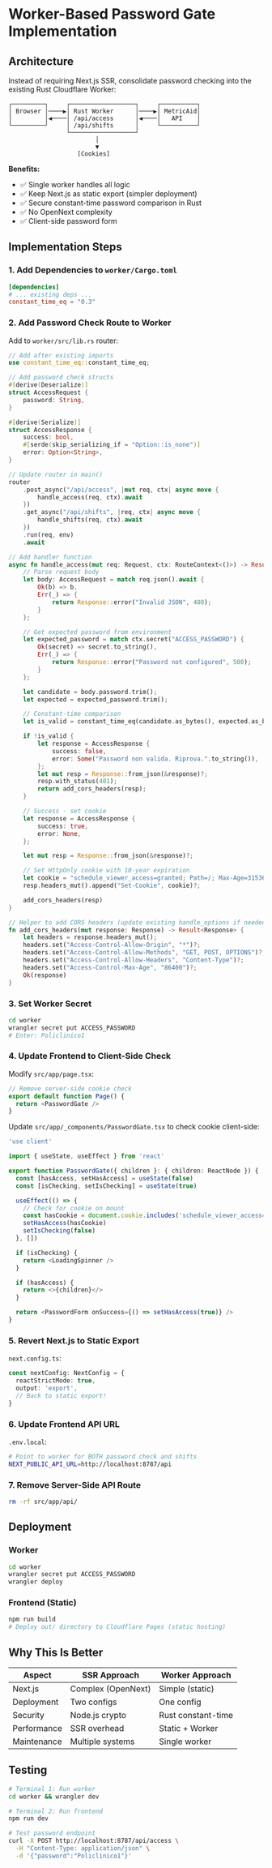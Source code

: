 # Worker-Based Password Gate Implementation

## Architecture

Instead of requiring Next.js SSR, consolidate password checking into the existing Rust Cloudflare Worker:

```
┌─────────┐     ┌──────────────────┐     ┌──────────┐
│ Browser │────▶│ Rust Worker      │────▶│ MetricAid│
│         │◀────│ /api/access      │◀────│   API    │
└─────────┘     │ /api/shifts      │     └──────────┘
                └──────────────────┘
                        │
                        ▼
                   [Cookies]
```

**Benefits:**
- ✅ Single worker handles all logic
- ✅ Keep Next.js as static export (simpler deployment)
- ✅ Secure constant-time password comparison in Rust
- ✅ No OpenNext complexity
- ✅ Client-side password form

## Implementation Steps

### 1. Add Dependencies to `worker/Cargo.toml`

```toml
[dependencies]
# ... existing deps ...
constant_time_eq = "0.3"
```

### 2. Add Password Check Route to Worker

Add to `worker/src/lib.rs` router:

```rust
// Add after existing imports
use constant_time_eq::constant_time_eq;

// Add password check structs
#[derive(Deserialize)]
struct AccessRequest {
    password: String,
}

#[derive(Serialize)]
struct AccessResponse {
    success: bool,
    #[serde(skip_serializing_if = "Option::is_none")]
    error: Option<String>,
}

// Update router in main()
router
    .post_async("/api/access", |mut req, ctx| async move {
        handle_access(req, ctx).await
    })
    .get_async("/api/shifts", |req, ctx| async move {
        handle_shifts(req, ctx).await
    })
    .run(req, env)
    .await

// Add handler function
async fn handle_access(mut req: Request, ctx: RouteContext<()>) -> Result<Response> {
    // Parse request body
    let body: AccessRequest = match req.json().await {
        Ok(b) => b,
        Err(_) => {
            return Response::error("Invalid JSON", 400);
        }
    };

    // Get expected password from environment
    let expected_password = match ctx.secret("ACCESS_PASSWORD") {
        Ok(secret) => secret.to_string(),
        Err(_) => {
            return Response::error("Password not configured", 500);
        }
    };

    let candidate = body.password.trim();
    let expected = expected_password.trim();

    // Constant-time comparison
    let is_valid = constant_time_eq(candidate.as_bytes(), expected.as_bytes());

    if !is_valid {
        let response = AccessResponse {
            success: false,
            error: Some("Password non valida. Riprova.".to_string()),
        };
        let mut resp = Response::from_json(&response)?;
        resp.with_status(401);
        return add_cors_headers(resp);
    }

    // Success - set cookie
    let response = AccessResponse {
        success: true,
        error: None,
    };

    let mut resp = Response::from_json(&response)?;

    // Set HttpOnly cookie with 10-year expiration
    let cookie = "schedule_viewer_access=granted; Path=/; Max-Age=315360000; HttpOnly; SameSite=Strict; Secure";
    resp.headers_mut().append("Set-Cookie", cookie)?;

    add_cors_headers(resp)
}

// Helper to add CORS headers (update existing handle_options if needed)
fn add_cors_headers(mut response: Response) -> Result<Response> {
    let headers = response.headers_mut();
    headers.set("Access-Control-Allow-Origin", "*")?;
    headers.set("Access-Control-Allow-Methods", "GET, POST, OPTIONS")?;
    headers.set("Access-Control-Allow-Headers", "Content-Type")?;
    headers.set("Access-Control-Max-Age", "86400")?;
    Ok(response)
}
```

### 3. Set Worker Secret

```bash
cd worker
wrangler secret put ACCESS_PASSWORD
# Enter: Policlinico1
```

### 4. Update Frontend to Client-Side Check

Modify `src/app/page.tsx`:

```typescript
// Remove server-side cookie check
export default function Page() {
  return <PasswordGate />
}
```

Update `src/app/_components/PasswordGate.tsx` to check cookie client-side:

```typescript
'use client'

import { useState, useEffect } from 'react'

export function PasswordGate({ children }: { children: ReactNode }) {
  const [hasAccess, setHasAccess] = useState(false)
  const [isChecking, setIsChecking] = useState(true)

  useEffect(() => {
    // Check for cookie on mount
    const hasCookie = document.cookie.includes('schedule_viewer_access=granted')
    setHasAccess(hasCookie)
    setIsChecking(false)
  }, [])

  if (isChecking) {
    return <LoadingSpinner />
  }

  if (hasAccess) {
    return <>{children}</>
  }

  return <PasswordForm onSuccess={() => setHasAccess(true)} />
}
```

### 5. Revert Next.js to Static Export

`next.config.ts`:

```typescript
const nextConfig: NextConfig = {
  reactStrictMode: true,
  output: 'export',
  // Back to static export!
}
```

### 6. Update Frontend API URL

`.env.local`:

```bash
# Point to worker for BOTH password check and shifts
NEXT_PUBLIC_API_URL=http://localhost:8787/api
```

### 7. Remove Server-Side API Route

```bash
rm -rf src/app/api/
```

## Deployment

### Worker
```bash
cd worker
wrangler secret put ACCESS_PASSWORD
wrangler deploy
```

### Frontend (Static)
```bash
npm run build
# Deploy out/ directory to Cloudflare Pages (static hosting)
```

## Why This Is Better

| Aspect | SSR Approach | Worker Approach |
|--------|--------------|-----------------|
| Next.js | Complex (OpenNext) | Simple (static) |
| Deployment | Two configs | One config |
| Security | Node.js crypto | Rust constant-time |
| Performance | SSR overhead | Static + Worker |
| Maintenance | Multiple systems | Single worker |

## Testing

```bash
# Terminal 1: Run worker
cd worker && wrangler dev

# Terminal 2: Run frontend
npm run dev

# Test password endpoint
curl -X POST http://localhost:8787/api/access \
  -H "Content-Type: application/json" \
  -d '{"password":"Policlinico1"}'
```
